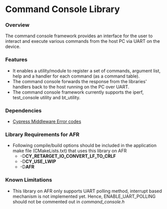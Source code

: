 # Command Console Library

### Overview
The command console framework provides an interface for the user to interact and execute various commands from the host PC via UART on the device.

### Features
- It enables a utility/module to register a set of commands, argument list, help and a handler for each command (as a command table).
- The command console forwards the response from the libraries' handlers back to the host running on the PC over UART.
- The command console framework currently supports the iperf, test_console utility and bt_utility.

### Dependencies
- [Cypress Middleware Error codes](https://github.com/cypresssemiconductorco/connectivity-utilities/blob/master/cy_result_mw.h)

### Library Requirements for AFR
- Following compile/build options should be included in the application make file (CMakeLists.txt) that uses this library on AFR 
  - -D**CY_RETARGET_IO_CONVERT_LF_TO_CRLF**
  - -D**CY_USE_LWIP**
  - -D**AFR**

### Known Limitations
- This library on AFR only supports UART polling method, interrupt based mechanism is not implemented yet. Hence, ENABLE_UART_POLLING should not be commented out in _command_console.h_
